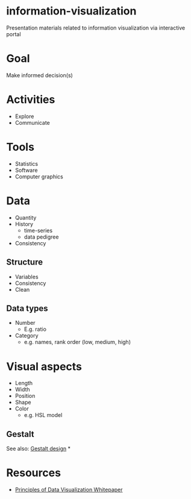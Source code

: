 # information-visualization
Presentation materials related to information visualization via interactive portal

# Goal
Make informed decision(s)

# Activities
* Explore
* Communicate
 
# Tools
* Statistics
* Software
* Computer graphics

# Data
* Quantity
* History
  * time-series
  * data pedigree
* Consistency

## Structure
* Variables
* Consistency
* Clean

## Data types
* Number
  * E.g. ratio
* Category
  * e.g. names, rank order (low, medium, high) 

# Visual aspects
* Length
* Width
* Position
* Shape
* Color
  * e.g. HSL model

## Gestalt
See also: [Gestalt design](https://en.wikipedia.org/wiki/Gestalt_psychology#Gestalt_and_Design)
* 

# Resources
* [Principles of Data Visualization Whitepaper](http://www.fusioncharts.com/whitepapers/downloads/Principles-of-Data-Visualization.pdf)
